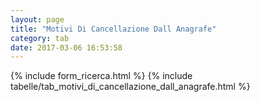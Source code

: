 ```yaml
---
layout: page
title: "Motivi Di Cancellazione Dall Anagrafe"
category: tab
date: 2017-03-06 16:53:58
---
```


{% include form_ricerca.html %}
{% include tabelle/tab_motivi_di_cancellazione_dall_anagrafe.html %}

